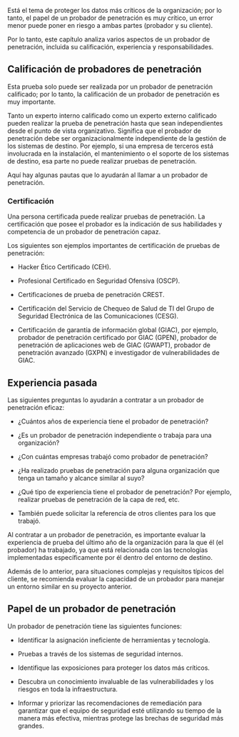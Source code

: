 Está el tema de proteger los datos más críticos de la organización; por lo tanto, el papel de un probador de penetración es muy crítico, un error menor puede poner en riesgo a ambas partes (probador y su cliente).

Por lo tanto, este capítulo analiza varios aspectos de un probador de penetración, incluida su calificación, experiencia y responsabilidades.

## Calificación de probadores de penetración

Esta prueba solo puede ser realizada por un probador de penetración calificado; por lo tanto, la calificación de un probador de penetración es muy importante.

Tanto un experto interno calificado como un experto externo calificado pueden realizar la prueba de penetración hasta que sean independientes desde el punto de vista organizativo. Significa que el probador de penetración debe ser organizacionalmente independiente de la gestión de los sistemas de destino. Por ejemplo, si una empresa de terceros está involucrada en la instalación, el mantenimiento o el soporte de los sistemas de destino, esa parte no puede realizar pruebas de penetración.

Aquí hay algunas pautas que lo ayudarán al llamar a un probador de penetración.

### Certificación

Una persona certificada puede realizar pruebas de penetración. La certificación que posee el probador es la indicación de sus habilidades y competencia de un probador de penetración capaz.

Los siguientes son ejemplos importantes de certificación de pruebas de penetración:

- Hacker Ético Certificado (CEH).
    
- Profesional Certificado en Seguridad Ofensiva (OSCP).
    
- Certificaciones de prueba de penetración CREST.
    
- Certificación del Servicio de Chequeo de Salud de TI del Grupo de Seguridad Electrónica de las Comunicaciones (CESG).
    
- Certificación de garantía de información global (GIAC), por ejemplo, probador de penetración certificado por GIAC (GPEN), probador de penetración de aplicaciones web de GIAC (GWAPT), probador de penetración avanzado (GXPN) e investigador de vulnerabilidades de GIAC.
    

## Experiencia pasada

Las siguientes preguntas lo ayudarán a contratar a un probador de penetración eficaz:

- ¿Cuántos años de experiencia tiene el probador de penetración?
    
- ¿Es un probador de penetración independiente o trabaja para una organización?
    
- ¿Con cuántas empresas trabajó como probador de penetración?
    
- ¿Ha realizado pruebas de penetración para alguna organización que tenga un tamaño y alcance similar al suyo?
    
- ¿Qué tipo de experiencia tiene el probador de penetración? Por ejemplo, realizar pruebas de penetración de la capa de red, etc.
    
- También puede solicitar la referencia de otros clientes para los que trabajó.
    

Al contratar a un probador de penetración, es importante evaluar la experiencia de prueba del último año de la organización para la que él (el probador) ha trabajado, ya que está relacionada con las tecnologías implementadas específicamente por él dentro del entorno de destino.

Además de lo anterior, para situaciones complejas y requisitos típicos del cliente, se recomienda evaluar la capacidad de un probador para manejar un entorno similar en su proyecto anterior.

## Papel de un probador de penetración

Un probador de penetración tiene las siguientes funciones:

- Identificar la asignación ineficiente de herramientas y tecnología.
    
- Pruebas a través de los sistemas de seguridad internos.
    
- Identifique las exposiciones para proteger los datos más críticos.
    
- Descubra un conocimiento invaluable de las vulnerabilidades y los riesgos en toda la infraestructura.
    
- Informar y priorizar las recomendaciones de remediación para garantizar que el equipo de seguridad esté utilizando su tiempo de la manera más efectiva, mientras protege las brechas de seguridad más grandes.